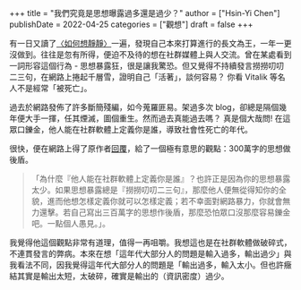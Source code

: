 +++
title = "我們究竟是思想曝露過多還是過少？"
author = ["Hsin-Yi Chen"]
publishDate = 2022-04-25
categories = ["觀想"]
draft = false
+++

有一日又讀了[〈如何想靜靜〉](https://yihui.org/cn/2019/07/inner-peace/)一遍，發現自己本來打算進行的長文為王，一年一更沒做到。往往是忽有所得，便迫不及待的想在社群媒體上與人交流。曾在某處看到一詞形容這個行為 - 思想暴露狂，很是讓我驚恐。但又覺得不持續發言撈撈叨叨二三句，在網路上捲起千層雪，證明自己「活著」，談何容易？ 你看 Vitalik 等名人不是經常「被死亡」。

過去於網路發佈了許多斷簡殘編，如今蒐羅匪易。架過多次 blog，卻總是隔個幾年便大手一揮，任其煙滅，圖個重生。然而過去真能過去嗎？ 真是個大哉問! 在這眾口鑠金，他人能在社群軟體上定義你是誰，導致社會性死亡的年代。

很快，便在網路上得了原作者[回覆](https://twitter.com/hychen/status/1511317538990620677)，給了一個極有意思的觀點：300萬字的思想做後盾。

> 「為什麼『他人能在社群軟體上定義你是誰』？也許正是因為你的思想暴露太少。如果思想暴露總是『撈撈叨叨二三句』，那麼他人便無從得知你的全貌，進而他想怎樣定義你就可以怎樣定義；若不幸面對網路暴力，你就會無力還擊。若自己寫出三百萬字的思想作後盾，那麼恐怕眾口沒那麼容易鑠金吧。一點個人愚見。」。

我覺得他這個觀點非常有道理，值得一再咀嚼。我想這也是在社群軟體做破碎式，不連貫發言的弊病。本來在想「這年代大部分人的問題是輸入過多，輸出過少」與我看法不同，因我覺得這年代大部分人的問題是「輸出過多，輸入太小。但也許癥結其實是輸出太短，太破碎，確實是輸出的（資訊密度）過少。

